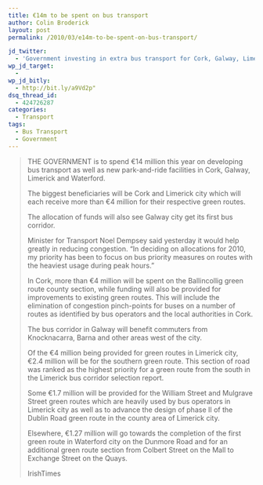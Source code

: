 ```yaml
---
title: €14m to be spent on bus transport
author: Colin Broderick
layout: post
permalink: /2010/03/e14m-to-be-spent-on-bus-transport/

jd_twitter:
  - 'Government investing in extra bus transport for Cork, Galway, Limerick and Waterford - #url#'
wp_jd_target:
  - 
wp_jd_bitly:
  - http://bit.ly/a9Vd2p"
dsq_thread_id:
  - 424726287
categories:
  - Transport
tags:
  - Bus Transport
  - Government
---
```

> THE GOVERNMENT is to spend €14 million this year on developing bus transport as well as new park-and-ride facilities in Cork, Galway, Limerick and Waterford.
> 
> The biggest beneficiaries will be Cork and Limerick city which will each receive more than €4 million for their respective green routes.
> 
> The allocation of funds will also see Galway city get its first bus corridor.
> 
> Minister for Transport Noel Dempsey said yesterday it would help greatly in reducing congestion. “In deciding on allocations for 2010, my priority has been to focus on bus priority measures on routes with the heaviest usage during peak hours.”
> 
> In Cork, more than €4 million will be spent on the Ballincollig green route county section, while funding will also be provided for improvements to existing green routes. This will include the elimination of congestion pinch-points for buses on a number of routes as identified by bus operators and the local authorities in Cork.
> 
> The bus corridor in Galway will benefit commuters from Knocknacarra, Barna and other areas west of the city.
> 
> Of the €4 million being provided for green routes in Limerick city, €2.4 million will be for the southern green route. This section of road was ranked as the highest priority for a green route from the south in the Limerick bus corridor selection report.
> 
> Some €1.7 million will be provided for the William Street and Mulgrave Street green routes which are heavily used by bus operators in Limerick city as well as to advance the design of phase II of the Dublin Road green route in the county area of Limerick city.
> 
> Elsewhere, €1.27 million will go towards the completion of the first green route in Waterford city on the Dunmore Road and for an additional green route section from Colbert Street on the Mall to Exchange Street on the Quays.
> 
> IrishTimes

